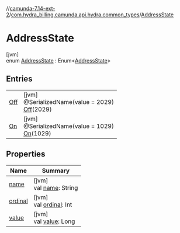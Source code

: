 //[camunda-7.14-ext-2](../../../index.md)/[com.hydra_billing.camunda.api.hydra.common_types](../index.md)/[AddressState](index.md)

# AddressState

[jvm]\
enum [AddressState](index.md) : Enum<[AddressState](index.md)>

## Entries

| | |
|---|---|
| [Off](-off/index.md) | [jvm]<br>@SerializedName(value = 2029)<br>[Off](-off/index.md)(2029) |
| [On](-on/index.md) | [jvm]<br>@SerializedName(value = 1029)<br>[On](-on/index.md)(1029) |

## Properties

| Name | Summary |
|---|---|
| [name](index.md#2002754980%2FProperties%2F1949605733) | [jvm]<br>val [name](index.md#2002754980%2FProperties%2F1949605733): String |
| [ordinal](index.md#-2137737446%2FProperties%2F1949605733) | [jvm]<br>val [ordinal](index.md#-2137737446%2FProperties%2F1949605733): Int |
| [value](value.md) | [jvm]<br>val [value](value.md): Long |

